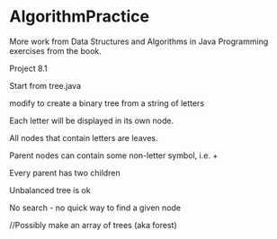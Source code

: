 # AlgorithmPractice

More work from Data Structures and Algorithms in Java
Programming exercises from the book.


Project 8.1

Start from tree.java

modify to create a binary tree from a string of letters

Each letter will be displayed in its own node.

All nodes that contain letters are leaves.

Parent nodes can contain some non-letter symbol, i.e. +

Every parent has two children

Unbalanced tree is ok

No search - no quick way to find a given node


//Possibly make an array of trees (aka forest)

